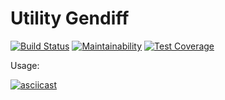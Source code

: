 # Utility Gendiff

[![Build Status](https://travis-ci.com/badta5te/project-lvl2-s471.svg?branch=master)](https://travis-ci.com/badta5te/project-lvl2-s471)
[![Maintainability](https://api.codeclimate.com/v1/badges/becdd78cafff293c6dba/maintainability)](https://codeclimate.com/github/badta5te/project-lvl2-s471/maintainability)
[![Test Coverage](https://api.codeclimate.com/v1/badges/becdd78cafff293c6dba/test_coverage)](https://codeclimate.com/github/badta5te/project-lvl2-s471/test_coverage)

Usage:

[![asciicast](https://asciinema.org/a/RlFv6NuiCreAsB9XNnRaJNgnL.svg)](https://asciinema.org/a/RlFv6NuiCreAsB9XNnRaJNgnL)